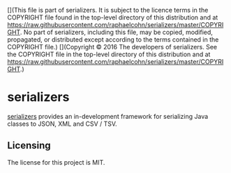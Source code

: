 [](This file is part of serializers. It is subject to the licence terms in the COPYRIGHT file found in the top-level directory of this distribution and at https://raw.githubusercontent.com/raphaelcohn/serializers/master/COPYRIGHT. No part of serializers, including this file, may be copied, modified, propagated, or distributed except according to the terms contained in the COPYRIGHT file.)
[](Copyright © 2016 The developers of serializers. See the COPYRIGHT file in the top-level directory of this distribution and at https://raw.githubusercontent.com/raphaelcohn/serializers/master/COPYRIGHT.)

# serializers

[serializers] provides an in-development framework for serializing Java classes to JSON, XML and CSV / TSV.


## Licensing

The license for this project is MIT.


[serializers]: https://github.com/raphaelcohn/serializers "serializers GitHub page"
